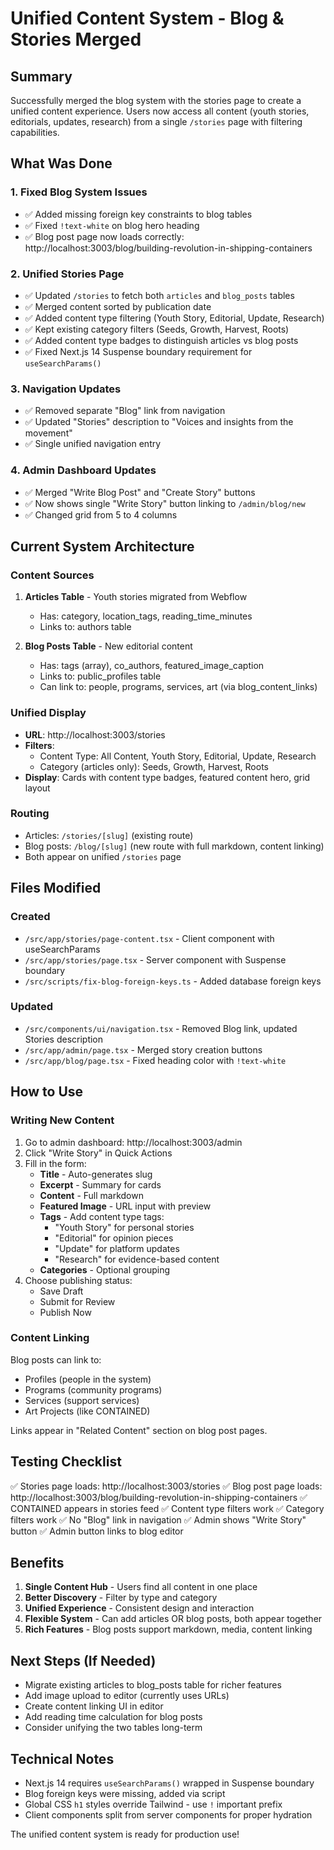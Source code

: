 # Unified Content System - Blog & Stories Merged

## Summary

Successfully merged the blog system with the stories page to create a unified content experience. Users now access all content (youth stories, editorials, updates, research) from a single `/stories` page with filtering capabilities.

## What Was Done

### 1. Fixed Blog System Issues
- ✅ Added missing foreign key constraints to blog tables
- ✅ Fixed `!text-white` on blog hero heading
- ✅ Blog post page now loads correctly: http://localhost:3003/blog/building-revolution-in-shipping-containers

### 2. Unified Stories Page
- ✅ Updated `/stories` to fetch both `articles` and `blog_posts` tables
- ✅ Merged content sorted by publication date
- ✅ Added content type filtering (Youth Story, Editorial, Update, Research)
- ✅ Kept existing category filters (Seeds, Growth, Harvest, Roots)
- ✅ Added content type badges to distinguish articles vs blog posts
- ✅ Fixed Next.js 14 Suspense boundary requirement for `useSearchParams()`

### 3. Navigation Updates
- ✅ Removed separate "Blog" link from navigation
- ✅ Updated "Stories" description to "Voices and insights from the movement"
- ✅ Single unified navigation entry

### 4. Admin Dashboard Updates
- ✅ Merged "Write Blog Post" and "Create Story" buttons
- ✅ Now shows single "Write Story" button linking to `/admin/blog/new`
- ✅ Changed grid from 5 to 4 columns

## Current System Architecture

### Content Sources
1. **Articles Table** - Youth stories migrated from Webflow
   - Has: category, location_tags, reading_time_minutes
   - Links to: authors table

2. **Blog Posts Table** - New editorial content
   - Has: tags (array), co_authors, featured_image_caption
   - Links to: public_profiles table
   - Can link to: people, programs, services, art (via blog_content_links)

### Unified Display
- **URL**: http://localhost:3003/stories
- **Filters**:
  - Content Type: All Content, Youth Story, Editorial, Update, Research
  - Category (articles only): Seeds, Growth, Harvest, Roots
- **Display**: Cards with content type badges, featured content hero, grid layout

### Routing
- Articles: `/stories/[slug]` (existing route)
- Blog posts: `/blog/[slug]` (new route with full markdown, content linking)
- Both appear on unified `/stories` page

## Files Modified

### Created
- `/src/app/stories/page-content.tsx` - Client component with useSearchParams
- `/src/app/stories/page.tsx` - Server component with Suspense boundary
- `/src/scripts/fix-blog-foreign-keys.ts` - Added database foreign keys

### Updated
- `/src/components/ui/navigation.tsx` - Removed Blog link, updated Stories description
- `/src/app/admin/page.tsx` - Merged story creation buttons
- `/src/app/blog/page.tsx` - Fixed heading color with `!text-white`

## How to Use

### Writing New Content

1. Go to admin dashboard: http://localhost:3003/admin
2. Click "Write Story" in Quick Actions
3. Fill in the form:
   - **Title** - Auto-generates slug
   - **Excerpt** - Summary for cards
   - **Content** - Full markdown
   - **Featured Image** - URL input with preview
   - **Tags** - Add content type tags:
     - "Youth Story" for personal stories
     - "Editorial" for opinion pieces
     - "Update" for platform updates
     - "Research" for evidence-based content
   - **Categories** - Optional grouping
4. Choose publishing status:
   - Save Draft
   - Submit for Review
   - Publish Now

### Content Linking

Blog posts can link to:
- Profiles (people in the system)
- Programs (community programs)
- Services (support services)
- Art Projects (like CONTAINED)

Links appear in "Related Content" section on blog post pages.

## Testing Checklist

✅ Stories page loads: http://localhost:3003/stories
✅ Blog post page loads: http://localhost:3003/blog/building-revolution-in-shipping-containers
✅ CONTAINED appears in stories feed
✅ Content type filters work
✅ Category filters work
✅ No "Blog" link in navigation
✅ Admin shows "Write Story" button
✅ Admin button links to blog editor

## Benefits

1. **Single Content Hub** - Users find all content in one place
2. **Better Discovery** - Filter by type and category
3. **Unified Experience** - Consistent design and interaction
4. **Flexible System** - Can add articles OR blog posts, both appear together
5. **Rich Features** - Blog posts support markdown, media, content linking

## Next Steps (If Needed)

- Migrate existing articles to blog_posts table for richer features
- Add image upload to editor (currently uses URLs)
- Create content linking UI in editor
- Add reading time calculation for blog posts
- Consider unifying the two tables long-term

## Technical Notes

- Next.js 14 requires `useSearchParams()` wrapped in Suspense boundary
- Blog foreign keys were missing, added via script
- Global CSS `h1` styles override Tailwind - use `!` important prefix
- Client components split from server components for proper hydration

The unified content system is ready for production use!
